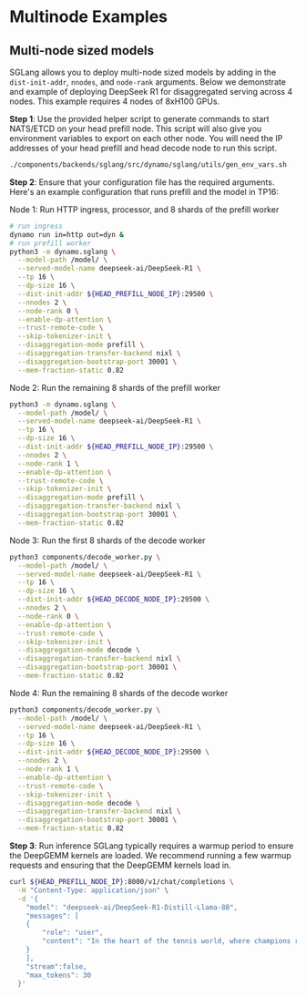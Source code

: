 <!--
SPDX-FileCopyrightText: Copyright (c) 2025 NVIDIA CORPORATION & AFFILIATES. All rights reserved.
SPDX-License-Identifier: Apache-2.0
-->

# Multinode Examples

## Multi-node sized models

SGLang allows you to deploy multi-node sized models by adding in the `dist-init-addr`, `nnodes`, and `node-rank` arguments. Below we demonstrate and example of deploying DeepSeek R1 for disaggregated serving across 4 nodes. This example requires 4 nodes of 8xH100 GPUs.

**Step 1**: Use the provided helper script to generate commands to start NATS/ETCD on your head prefill node. This script will also give you environment variables to export on each other node. You will need the IP addresses of your head prefill and head decode node to run this script.
```bash
./components/backends/sglang/src/dynamo/sglang/utils/gen_env_vars.sh
```

**Step 2**: Ensure that your configuration file has the required arguments. Here's an example configuration that runs prefill and the model in TP16:

Node 1: Run HTTP ingress, processor, and 8 shards of the prefill worker
```bash
# run ingress
dynamo run in=http out=dyn &
# run prefill worker
python3 -m dynamo.sglang \
  --model-path /model/ \
  --served-model-name deepseek-ai/DeepSeek-R1 \
  --tp 16 \
  --dp-size 16 \
  --dist-init-addr ${HEAD_PREFILL_NODE_IP}:29500 \
  --nnodes 2 \
  --node-rank 0 \
  --enable-dp-attention \
  --trust-remote-code \
  --skip-tokenizer-init \
  --disaggregation-mode prefill \
  --disaggregation-transfer-backend nixl \
  --disaggregation-bootstrap-port 30001 \
  --mem-fraction-static 0.82
```

Node 2: Run the remaining 8 shards of the prefill worker
```bash
python3 -m dynamo.sglang \
  --model-path /model/ \
  --served-model-name deepseek-ai/DeepSeek-R1 \
  --tp 16 \
  --dp-size 16 \
  --dist-init-addr ${HEAD_PREFILL_NODE_IP}:29500 \
  --nnodes 2 \
  --node-rank 1 \
  --enable-dp-attention \
  --trust-remote-code \
  --skip-tokenizer-init \
  --disaggregation-mode prefill \
  --disaggregation-transfer-backend nixl \
  --disaggregation-bootstrap-port 30001 \
  --mem-fraction-static 0.82
```

Node 3: Run the first 8 shards of the decode worker
```bash
python3 components/decode_worker.py \
  --model-path /model/ \
  --served-model-name deepseek-ai/DeepSeek-R1 \
  --tp 16 \
  --dp-size 16 \
  --dist-init-addr ${HEAD_DECODE_NODE_IP}:29500 \
  --nnodes 2 \
  --node-rank 0 \
  --enable-dp-attention \
  --trust-remote-code \
  --skip-tokenizer-init \
  --disaggregation-mode decode \
  --disaggregation-transfer-backend nixl \
  --disaggregation-bootstrap-port 30001 \
  --mem-fraction-static 0.82
```

Node 4: Run the remaining 8 shards of the decode worker
```bash
python3 components/decode_worker.py \
  --model-path /model/ \
  --served-model-name deepseek-ai/DeepSeek-R1 \
  --tp 16 \
  --dp-size 16 \
  --dist-init-addr ${HEAD_DECODE_NODE_IP}:29500 \
  --nnodes 2 \
  --node-rank 1 \
  --enable-dp-attention \
  --trust-remote-code \
  --skip-tokenizer-init \
  --disaggregation-mode decode \
  --disaggregation-transfer-backend nixl \
  --disaggregation-bootstrap-port 30001 \
  --mem-fraction-static 0.82
```

**Step 3**: Run inference
SGLang typically requires a warmup period to ensure the DeepGEMM kernels are loaded. We recommend running a few warmup requests and ensuring that the DeepGEMM kernels load in.

```bash
curl ${HEAD_PREFILL_NODE_IP}:8000/v1/chat/completions \
  -H "Content-Type: application/json" \
  -d '{
    "model": "deepseek-ai/DeepSeek-R1-Distill-Llama-8B",
    "messages": [
    {
        "role": "user",
        "content": "In the heart of the tennis world, where champions rise and fall with each Grand Slam, lies the legend of the Golden Racket of Wimbledon. Once wielded by the greatest players of antiquity, this mythical racket is said to bestow unparalleled precision, grace, and longevity upon its rightful owner. For centuries, it remained hidden, its location lost to all but the most dedicated scholars of the sport. You are Roger Federer, the Swiss maestro whose elegant play and sportsmanship have already cemented your place among the legends, but whose quest for perfection remains unquenched even as time marches on. Recent dreams have brought you visions of this ancient artifact, along with fragments of a map that seems to lead to its resting place. Your journey will take you through the hallowed grounds of tennis history, from the clay courts of Roland Garros to the hidden training grounds of forgotten champions, and finally to a secret chamber beneath Centre Court itself. Character Background: Develop a detailed background for Roger Federer in this quest. Describe his motivations for seeking the Golden Racket, his tennis skills and personal weaknesses, and any connections to the legends of the sport that came before him. Is he driven by a desire to extend his career, to secure his legacy as the greatest of all time, or perhaps by something more personal? What price might he be willing to pay to claim this artifact, and what challenges from rivals past and present might stand in his way?"
    }
    ],
    "stream":false,
    "max_tokens": 30
  }'
```


